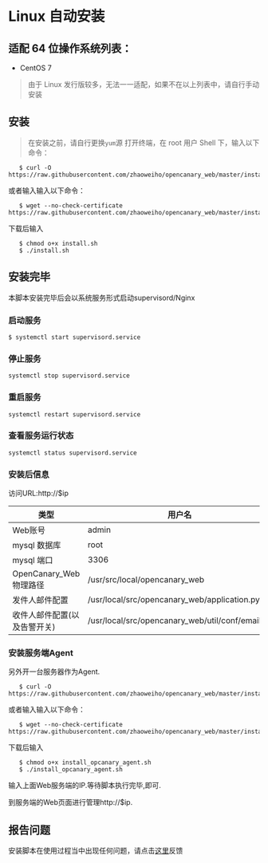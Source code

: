 # Linux 自动安装

## 适配 64 位操作系统列表：
* CentOS 7
> 由于 Linux 发行版较多，无法一一适配，如果不在以上列表中，请自行手动安装

## 安装

> 在安装之前，请自行更换`yum`源
打开终端，在 root 用户 Shell 下，输入以下命令：

```
   $ curl -O https://raw.githubusercontent.com/zhaoweiho/opencanary_web/master/install/install.sh
```
或者输入输入以下命令：
```
   $ wget --no-check-certificate https://raw.githubusercontent.com/zhaoweiho/opencanary_web/master/install/install.sh
```
下载后输入
```
   $ chmod o+x install.sh
   $ ./install.sh
```
## 安装完毕

本脚本安装完毕后会以系统服务形式启动supervisord/Nginx
### 启动服务

```
$ systemctl start supervisord.service
```

### 停止服务

```
systemctl stop supervisord.service
```

### 重启服务

```
systemctl restart supervisord.service
```
### 查看服务运行状态

```
systemctl status supervisord.service
```
### 安装后信息
访问URL:http://$ip<br />

|类型 | 用户名 | 密码 |
|----- |----- |-----| 
| Web账号 | admin | admin |
| mysql 数据库 | root | Weiho@2018 |
| mysql 端口 | 3306| - |
| OpenCanary_Web物理路径 | /usr/src/local/opencanary_web | - |
| 发件人邮件配置 | /usr/local/src/opencanary_web/application.py | - |
| 收件人邮件配置(以及告警开关)| /usr/local/src/opencanary_web/util/conf/email.ini | - |

### 安装服务端Agent
另外开一台服务器作为Agent.

```
   $ curl -O https://raw.githubusercontent.com/zhaoweiho/opencanary_web/master/install/install_opcanary_agent.sh
```
或者输入输入以下命令：
```
   $ wget --no-check-certificate https://raw.githubusercontent.com/zhaoweiho/opencanary_web/master/install/install_opcanary_agent.sh
```
下载后输入
```
   $ chmod o+x install_opcanary_agent.sh
   $ ./install_opcanary_agent.sh
```
输入上面Web服务端的IP.等待脚本执行完毕,即可.

到服务端的Web页面进行管理http://$ip.

## 报告问题

安装脚本在使用过程当中出现任何问题，请点击[这里](https://github.com/p1r06u3/opencanary_web/issues/new)反馈
